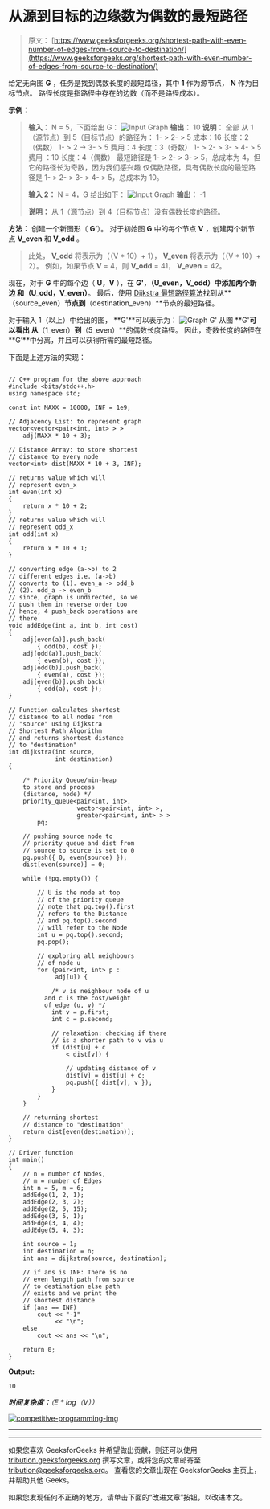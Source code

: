 # 从源到目标的边缘数为偶数的最短路径

> 原文： [https://www.geeksforgeeks.org/shortest-path-with-even-number-of-edges-from-source-to-destination/](https://www.geeksforgeeks.org/shortest-path-with-even-number-of-edges-from-source-to-destination/)

给定无向图 **G** ，任务是找到偶数长度的最短路径，其中 **1** 作为源节点， **N** 作为目标节点。 路径长度是指路径中存在的边数（而不是路径成本）。

**示例：**

> **输入：** N = 5，下面给出 G：
> ![Input Graph](img/faf3a4391ecd11a85cd82e8caced3cd6.png)
> **输出：** 10
> **说明：**
> 全部 从 1（源节点）到 5（目标节点）的路径为：
> 1- > 2- > 5
> 成本：16 长度：2（偶数）
> 1- > 2 -> 3- > 5
> 费用：4 长度：3（奇数）
> 1- > 2- > 3- > 4- > 5
> 费用 ：10 长度：4（偶数）
> 最短路径是 1- > 2- > 3- > 5，总成本为 4，但它的路径长为奇数，因为我们感兴趣 仅偶数路径，具有偶数长度的最短路径是 1- > 2- > 3- > 4- > 5，总成本为 10。
> 
> **输入 2：** N = 4，G 给出如下：
> ![Input Graph](img/849e93e7b68305b52434925b3a35c238.png)
> **输出：** -1
> 
> **说明：**
> 从 1（源节点）到 4（目标节点）没有偶数长度的路径。

**方法：**
创建一个新图形（ **G’**）。 对于初始图 **G** 中的每个节点 **V** ，创建两个新节点 **V_even** 和 **V_odd** 。

> 此处， **V_odd** 将表示为（（V * 10）+ 1）， **V_even** 将表示为（（V * 10）+ 2）。
> 例如，如果节点 **V** = 4，则 **V_odd** = 41， **V_even** = 42。

现在，对于 **G** 中的每个边（ **U，V** ），在 **G'**，**（U_even，V_odd）**中添加两个新边 和**（U_odd，V_even）**。 最后，使用 [Dijkstra 最短路径算法](https://www.geeksforgeeks.org/dijkstras-shortest-path-algorithm-greedy-algo-7/)找到从**（source_even）**节点到**（destination_even）**节点的最短路径。

对于输入 1（以上）中给出的图， **G'**可以表示为：
![Graph G'](img/30374498d27916be9bbe92bf95bc8541.png)
从图 **G'**可以看出 从**（1_even）**到**（5_even）**的偶数长度路径。 因此，奇数长度的路径在 **G’**中分离，并且可以获得所需的最短路径。

下面是上述方法的实现：

```

// C++ program for the above approach 
#include <bits/stdc++.h> 
using namespace std; 

const int MAXX = 10000, INF = 1e9; 

// Adjacency List: to represent graph 
vector<vector<pair<int, int> > > 
    adj(MAXX * 10 + 3); 

// Distance Array: to store shortest 
// distance to every node 
vector<int> dist(MAXX * 10 + 3, INF); 

// returns value which will 
// represent even_x 
int even(int x) 
{ 
    return x * 10 + 2; 
} 
// returns value which will 
// represent odd_x 
int odd(int x) 
{ 
    return x * 10 + 1; 
} 

// converting edge (a->b) to 2 
// different edges i.e. (a->b) 
// converts to (1). even_a -> odd_b 
// (2). odd_a -> even_b 
// since, graph is undirected, so we 
// push them in reverse order too 
// hence, 4 push_back operations are 
// there. 
void addEdge(int a, int b, int cost) 
{ 
    adj[even(a)].push_back( 
        { odd(b), cost }); 
    adj[odd(a)].push_back( 
        { even(b), cost }); 
    adj[odd(b)].push_back( 
        { even(a), cost }); 
    adj[even(b)].push_back( 
        { odd(a), cost }); 
} 

// Function calculates shortest 
// distance to all nodes from 
// "source" using Dijkstra 
// Shortest Path Algorithm 
// and returns shortest distance 
// to "destination" 
int dijkstra(int source, 
             int destination) 
{ 

    /* Priority Queue/min-heap  
    to store and process 
    (distance, node) */
    priority_queue<pair<int, int>, 
                   vector<pair<int, int> >, 
                   greater<pair<int, int> > > 
        pq; 

    // pushing source node to 
    // priority queue and dist from 
    // source to source is set to 0 
    pq.push({ 0, even(source) }); 
    dist[even(source)] = 0; 

    while (!pq.empty()) { 

        // U is the node at top 
        // of the priority queue 
        // note that pq.top().first 
        // refers to the Distance 
        // and pq.top().second 
        // will refer to the Node 
        int u = pq.top().second; 
        pq.pop(); 

        // exploring all neighbours 
        // of node u 
        for (pair<int, int> p : 
             adj[u]) { 

            /* v is neighbour node of u  
          and c is the cost/weight 
          of edge (u, v) */
            int v = p.first; 
            int c = p.second; 

            // relaxation: checking if there 
            // is a shorter path to v via u 
            if (dist[u] + c 
                < dist[v]) { 

                // updating distance of v 
                dist[v] = dist[u] + c; 
                pq.push({ dist[v], v }); 
            } 
        } 
    } 

    // returning shortest 
    // distance to "destination" 
    return dist[even(destination)]; 
} 

// Driver function 
int main() 
{ 
    // n = number of Nodes, 
    // m = number of Edges 
    int n = 5, m = 6; 
    addEdge(1, 2, 1); 
    addEdge(2, 3, 2); 
    addEdge(2, 5, 15); 
    addEdge(3, 5, 1); 
    addEdge(3, 4, 4); 
    addEdge(5, 4, 3); 

    int source = 1; 
    int destination = n; 
    int ans = dijkstra(source, destination); 

    // if ans is INF: There is no 
    // even length path from source 
    // to destination else path 
    // exists and we print the 
    // shortest distance 
    if (ans == INF) 
        cout << "-1"
             << "\n"; 
    else
        cout << ans << "\n"; 

    return 0; 
} 

```

**Output:**

```
10

```

***时间复杂度：**（E * log（V））*

[![competitive-programming-img](img/5211864e7e7a28eeeb039fa5d6073a24.png)](https://practice.geeksforgeeks.org/courses/competitive-programming-live?utm_source=geeksforgeeks&utm_medium=article&utm_campaign=gfg_article_cp)

* * *

* * *

如果您喜欢 GeeksforGeeks 并希望做出贡献，则还可以使用 [tribution.geeksforgeeks.org](https://contribute.geeksforgeeks.org/) 撰写文章，或将您的文章邮寄至 tribution@geeksforgeeks.org。 查看您的文章出现在 GeeksforGeeks 主页上，并帮助其他 Geeks。

如果您发现任何不正确的地方，请单击下面的“改进文章”按钮，以改进本文。